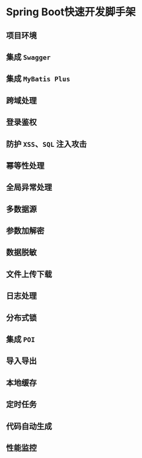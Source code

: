 # Spring Boot快速开发脚手架

## 项目环境

## 集成 `Swagger`

## 集成 `MyBatis Plus`

## 跨域处理

## 登录鉴权

## 防护 `XSS`、`SQL` 注入攻击

## 幂等性处理

## 全局异常处理

## 多数据源

## 参数加解密

## 数据脱敏

## 文件上传下载

## 日志处理

## 分布式锁

## 集成 `POI`

## 导入导出

## 本地缓存

## 定时任务

## 代码自动生成

## 性能监控
